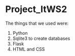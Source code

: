 # Project_ItWS2
The things that we used were:
1. Python
2. Sqlite3 to create databases
3. Flask
4. HTML and CSS
